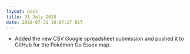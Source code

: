 ```yaml
---
layout: post
title: 31 July 2018 
date: 2018-07-31 19:07:17 BST
---
```

+ Added the new CSV Google spreadsheet submission and pushed it to GitHub for the Pokémon Go Essex map.
